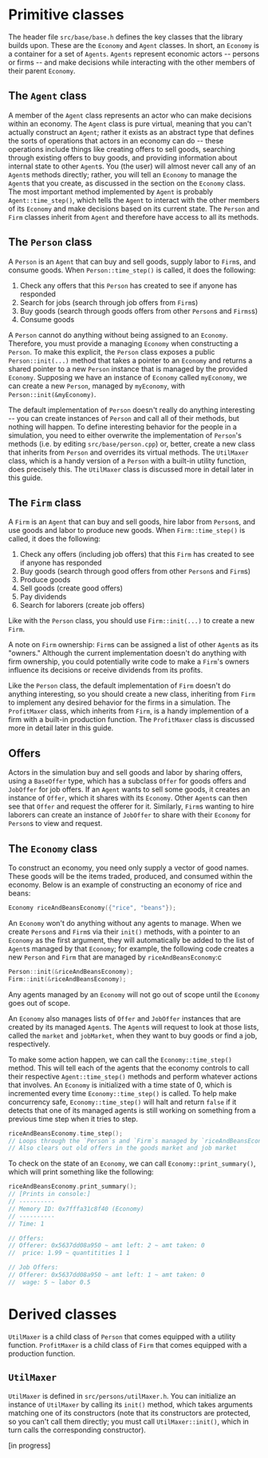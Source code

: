 # Primitive classes

The header file `src/base/base.h` defines the key classes that the library builds upon. These are the `Economy` and `Agent` classes. In short, an `Economy` is a container for a set of `Agents`. `Agents` represent economic actors -- persons or firms -- and make decisions while interacting with the other members of their parent `Economy`.

## The `Agent` class

A member of the `Agent` class represents an actor who can make decisions within an economy. The `Agent` class is pure virtual, meaning that you can't actually construct an `Agent`; rather it exists as an abstract type that defines the sorts of operations that actors in an economy can do -- these operations include things like creating offers to sell goods, searching through existing offers to buy goods, and providing information about internal state to other `Agent`s. You (the user) will almost never call any of an `Agent`s methods directly; rather, you will tell an `Economy` to manage the `Agent`s that you create, as discussed in the section on the `Economy` class. The most important method implemented by `Agent` is probably `Agent::time_step()`, which tells the `Agent` to interact with the other members of its `Economy` and make decisions based on its current state. The `Person` and `Firm` classes inherit from `Agent` and therefore have access to all its methods.

## The `Person` class

A `Person` is an `Agent` that can buy and sell goods, supply labor to `Firm`s, and consume goods. When `Person::time_step()` is called, it does the following:

1. Check any offers that this `Person` has created to see if anyone has responded
2. Search for jobs (search through job offers from `Firm`s)
3. Buy goods (search through goods offers from other `Person`s and `Firms`s)
4. Consume goods

A `Person` cannot do anything without being assigned to an `Economy`. Therefore, you must provide a managing `Economy` when constructing a `Person`. To make this explicit, the `Person` class exposes a public `Person::init(...)` method that takes a pointer to an `Economy` and returns a shared pointer to a new `Person` instance that is managed by the provided `Economy`. Supposing we have an instance of `Economy` called `myEconomy`, we can create a new `Person`, managed by `myEconomy`, with `Person::init(&myEconomy)`.

The default implementation of `Person` doesn't really do anything interesting -- you can create instances of `Person` and call all of their methods, but nothing will happen. To define interesting behavior for the people in a simulation, you need to either overwrite the implementation of `Person`'s methods (i.e. by editing `src/base/person.cpp`) or, better, create a new class that inherits from `Person` and overrides its virtual methods. The `UtilMaxer` class, which is a handy version of a `Person` with a built-in utility function, does precisely this. The `UtilMaxer` class is discussed more in detail later in this guide.

## The `Firm` class

A `Firm` is an `Agent` that can buy and sell goods, hire labor from `Person`s, and use goods and labor to produce new goods. When `Firm::time_step()` is called, it does the following:

1. Check any offers (including job offers) that this `Firm` has created to see if anyone has responded
2. Buy goods (search through good offers from other `Person`s and `Firm`s)
3. Produce goods
4. Sell goods (create good offers)
5. Pay dividends
6. Search for laborers (create job offers)

Like with the `Person` class, you should use `Firm::init(...)` to create a new `Firm`.

A note on `Firm` ownership: `Firm`s can be assigned a list of other `Agent`s as its "owners." Although the current implementation doesn't do anything with firm ownership, you could potentially write code to make a `Firm`'s owners influence its decisions or receive dividends from its profits.

Like the `Person` class, the default implementation of `Firm` doesn't do anything interesting, so you should create a new class, inheriting from `Firm` to implement any desired behavior for the firms in a simulation. The `ProfitMaxer` class, which inherits from `Firm`, is a handy implemention of a firm with a built-in production function. The `ProfitMaxer` class is discussed more in detail later in this guide.

## Offers

Actors in the simulation buy and sell goods and labor by sharing offers, using a `BaseOffer` type, which has a subclass `Offer` for goods offers and `JobOffer` for job offers. If an `Agent` wants to sell some goods, it creates an instance of `Offer`, which it shares with its `Economy`. Other `Agent`s can then see that `Offer` and request the offerer for it. Similarly, `Firm`s wanting to hire laborers can create an instance of `JobOffer` to share with their `Economy` for `Person`s to view and request.

## The `Economy` class

To construct an economy, you need only supply a vector of good names. These goods will be the items traded, produced, and consumed within the economy. Below is an example of constructing an economy of rice and beans:

```c++
Economy riceAndBeansEconomy({"rice", "beans"});
```

An `Economy` won't do anything without any agents to manage. When we create `Person`s and `Firm`s via their `init()` methods, with a pointer to an `Economy` as the first argument, they will automatically be added to the list of `Agent`s managed by that `Economy`; for example, the following code creates a new `Person` and `Firm` that are managed by `riceAndBeansEconomy`:c

```c++
Person::init(&riceAndBeansEconomy);
Firm::init(&riceAndBeansEconomy);
```

Any agents managed by an `Economy` will not go out of scope until the `Economy` goes out of scope.

An `Economy` also manages lists of `Offer` and `JobOffer` instances that are created by its managed `Agent`s. The `Agent`s will request to look at those lists, called the `market` and `jobMarket`, when they want to buy goods or find a job, respectively.

To make some action happen, we can call the `Economy::time_step()` method. This will tell each of the agents that the economy controls to call their respective `Agent::time_step()` methods and perform whatever actions that involves. An `Economy` is initialized with a time state of 0, which is incremented every time `Economy::time_step()` is called. To help make concurrency safe, `Economy::time_step()` will halt and return `false` if it detects that one of its managed agents is still working on something from a previous time step when it tries to step.

```c++
riceAndBeansEconomy.time_step();
// Loops through the `Person`s and `Firm`s managed by `riceAndBeansEconomy` and tells each of the to take a step in time
// Also clears out old offers in the goods market and job market
```

To check on the state of an `Economy`, we can call `Economy::print_summary()`, which will print something like the following:

```c++
riceAndBeansEconomy.print_summary();
// [Prints in console:]
// ----------
// Memory ID: 0x7fffa31c8f40 (Economy)
// ----------
// Time: 1

// Offers:
// Offerer: 0x5637dd08a950 ~ amt left: 2 ~ amt taken: 0
//  price: 1.99 ~ quantitities 1 1

// Job Offers:
// Offerer: 0x5637dd08a950 ~ amt left: 1 ~ amt taken: 0
//  wage: 5 ~ labor 0.5
```


# Derived classes

`UtilMaxer` is a child class of `Person` that comes equipped with a utility function. `ProfitMaxer` is a child class of `Firm` that comes equipped with a production function.

## `UtilMaxer`

`UtilMaxer` is defined in `src/persons/utilMaxer.h`. You can initialize an instance of `UtilMaxer` by calling its `init()` method, which takes arguments matching one of its constructors (note that its constructors are protected, so you can't call them directly; you must call `UtilMaxer::init()`, which in turn calls the corresponding constructor).

[in progress]